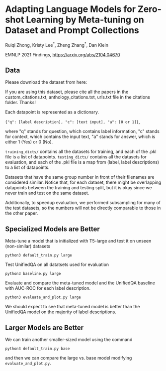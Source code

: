 # Adapting Language Models for Zero-shot Learning by Meta-tuning on Dataset and Prompt Collections

Ruiqi Zhong, Kristy Lee<sup>\*</sup>, Zheng Zhang<sup>\*</sup>, Dan Klein

EMNLP 2021 Findings, https://arxiv.org/abs/2104.04670

## Data

Please download the dataset from here:  

If you are using this dataset, please cite all the papers in the custom_citations.txt, anthology_citations.txt, urls.txt file in the citations folder. Thanks!

Each datapoint is represented as a dictionary.

```{"q": [label description], "c": [text input], "a": [0 or 1]}```, 

where "q" stands for question, which contains label information, "c" stands for context, which contains the input text, "a" stands for answer, which is either 1 (Yes) or 0 (No). 

```training_dicts/``` contains all the datasets for training, and each of the .pkl file is a list of datapoints. 
```testing_dicts/``` contains all the datasets for evaluation, and each of the .pkl file is a map from (label, label descriptions) to a list of datapoints.

Datasets that have the same group number in front of their filenames are considered similar. 
Notice that,  for each dataset, there might be overlapping datapoints between the training and testing split, but it is okay since we never train and test on the same dataset.

Additionally, to speedup evaluation, we performed subsampling for many of the test datasets, so the numbers will not be directly comparable to those in the other paper.

## Specialized Models are Better

Meta-tune a model that is initialized with T5-large and test it on unseen (non-similar) datasets 

```python3 default_train.py large```

Test UnifiedQA on all datatsets used for evaluation

```python3 baseline.py large```

Evaluate and compare the meta-tuned model and the UnifiedQA baseline with AUC-ROC for each label description. 

```python3 evaluate_and_plot.py large```

We should expect to see that meta-tuned model is better than the UnifiedQA model on the majority of label descriptions.

## Larger Models are Better

We can train another smaller-sized model using the command

```python3 default_train.py base```

and then we can compare the large vs. base model modifying  ```evaluate_and_plot.py```.

